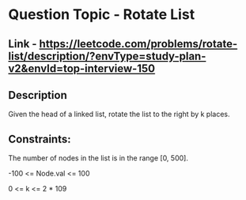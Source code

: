 # Question Topic - Rotate List


## Link - https://leetcode.com/problems/rotate-list/description/?envType=study-plan-v2&envId=top-interview-150


## Description

Given the head of a linked list, rotate the list to the right by k places.

## Constraints:

The number of nodes in the list is in the range [0, 500].

-100 <= Node.val <= 100

0 <= k <= 2 * 109
